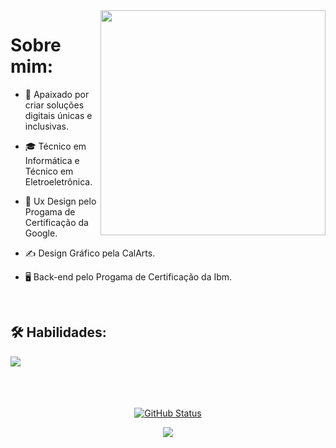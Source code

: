 
<img align="right" src="https://spotify-recently-played-readme.vercel.app/api?user=31amihkhbg4gtuiv2airjrre6txm" width="360">

<h1> Sobre mim: </h1>

- 🤔 Apaixado por criar soluções digitais únicas e inclusivas.

- 🎓 Técnico em Informática e Técnico em Eletroeletrônica.

- 🌱 Ux Design pelo Progama de Certificação da Google.

- ✍️ Design Gráfico pela CalArts.

- 🖥️ Back-end pelo Progama de Certificação da Ibm.
 
<br> 
<h2>🛠 Habilidades: </h2>  
<img align="left"src="https://skillicons.dev/icons?i=html,css,js,python,c,git,github">
<br><br><br><br>

<div align="center">

<a href="https://github.com/Gab-pereir"><img alt="GitHub Status" src="https://github-readme-stats.vercel.app/api?username=Gab-pereir&hide=contribs&show_icons=true&include_all_commits=true&count_private=true"/></a>

 <img width="auto" src="https://github-readme-stats.vercel.app/api/top-langs/?username=Gab-pereir&layout=compact&langs_count=7&theme=codeSTACKr"/> </a> 
</div>
<br>
<br>
<br>
